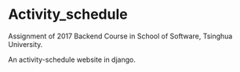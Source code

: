 # Activity_schedule
Assignment of 2017 Backend Course in School of Software, Tsinghua University.

An activity-schedule website in django.
